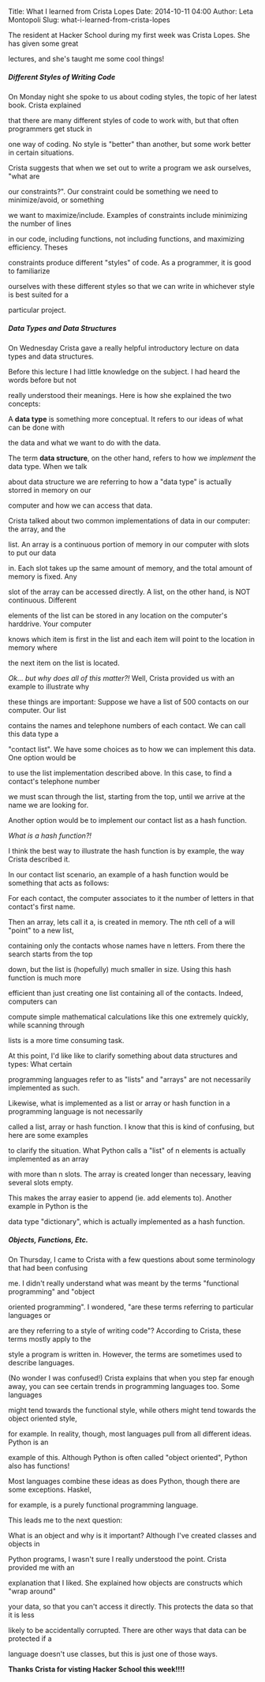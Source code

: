 Title: What I learned from Crista Lopes
Date: 2014-10-11 04:00
Author: Leta Montopoli
Slug: what-i-learned-from-crista-lopes

The resident at Hacker School during my first week was Crista Lopes. She
has given some great

lectures, and she's taught me some cool things!

##### Different Styles of Writing Code

On Monday night she spoke to us about coding styles, the topic of her
latest book. Crista explained

that there are many different styles of code to work with, but that
often programmers get stuck in

one way of coding. No style is "better" than another, but some work
better in certain situations.

Crista suggests that when we set out to write a program we ask
ourselves, "what are

our constraints?". Our constraint could be something we need to
minimize/avoid, or something

we want to maximize/include. Examples of constraints include minimizing
the number of lines

in our code, including functions, not including functions, and
maximizing efficiency. Theses

constraints produce different "styles" of code. As a programmer, it is
good to familiarize

ourselves with these different styles so that we can write in whichever
style is best suited for a

particular project.

##### Data Types and Data Structures

On Wednesday Crista gave a really helpful introductory lecture on data
types and data structures.  

Before this lecture I had little knowledge on the subject. I had heard
the words before but not

really understood their meanings. Here is how she explained the two
concepts:

A **data type** is something more conceptual. It refers to our ideas of
what can be done with

the data and what we want to do with the data.

The term **data structure**, on the other hand, refers to how we
*implement* the data type. When we talk

about data structure we are referring to how a "data type" is actually
storred in memory on our

computer and how we can access that data.

Crista talked about two common implementations of data in our computer:
the array, and the

list. An array is a continuous portion of memory in our computer with
slots to put our data

in. Each slot takes up the same amount of memory, and the total amount
of memory is fixed. Any

slot of the array can be accessed directly. A list, on the other hand,
is NOT continuous. Different

elements of the list can be stored in any location on the computer's
harddrive. Your computer

knows which item is first in the list and each item will point to the
location in memory where

the next item on the list is located.

*Ok... but why does all of this matter?!* Well, Crista provided us with
an example to illustrate why

these things are important: Suppose we have a list of 500 contacts on
our computer. Our list

contains the names and telephone numbers of each contact. We can call
this data type a

"contact list". We have some choices as to how we can implement this
data. One option would be

to use the list implementation described above. In this case, to find a
contact's telephone number

we must scan through the list, starting from the top, until we arrive at
the name we are looking for.  

Another option would be to implement our contact list as a hash
function.

*What is a hash function?!*

I think the best way to illustrate the hash function is by example, the
way Crista described it.

In our contact list scenario, an example of a hash function would be
something that acts as follows:

For each contact, the computer associates to it the number of letters in
that contact's first name.

Then an array, lets call it a, is created in memory. The nth cell of a
will "point" to a new list,

containing only the contacts whose names have n letters. From there the
search starts from the top

down, but the list is (hopefully) much smaller in size. Using this hash
function is much more

efficient than just creating one list containing all of the contacts.
Indeed, computers can

compute simple mathematical calculations like this one extremely
quickly, while scanning through

lists is a more time consuming task.

At this point, I'd like like to clarify something about data structures
and types: What certain

programming languages refer to as "lists" and "arrays" are not
necessarily implemented as such.

Likewise, what is implemented as a list or array or hash function in a
programming language is not necessarily

called a list, array or hash function. I know that this is kind of
confusing, but here are some examples

to clarify the situation. What Python calls a "list" of n elements is
actually implemented as an array

with more than n slots. The array is created longer than necessary,
leaving several slots empty.

This makes the array easier to append (ie. add elements to). Another
example in Python is the

data type "dictionary", which is actually implemented as a hash
function.

##### Objects, Functions, Etc.

On Thursday, I came to Crista with a few questions about some
terminology that had been confusing

me. I didn't really understand what was meant by the terms "functional
programming" and "object

oriented programming". I wondered, "are these terms referring to
particular languages or

are they referring to a style of writing code"? According to Crista,
these terms mostly apply to the

style a program is written in. However, the terms are sometimes used to
describe languages.  

(No wonder I was confused!) Crista explains that when you step far
enough away, you can see certain trends in programming languages too.
Some languages

might tend towards the functional style, while others might tend towards
the object oriented style,

for example. In reality, though, most languages pull from all different
ideas. Python is an

example of this. Although Python is often called "object oriented",
Python also has functions!

Most languages combine these ideas as does Python, though there are some
exceptions. Haskel,

for example, is a purely functional programming language.

This leads me to the next question:

What is an object and why is it important? Although I've created classes
and objects in

Python programs, I wasn't sure I really understood the point. Crista
provided me with an

explanation that I liked. She explained how objects are constructs which
"wrap around"

your data, so that you can't access it directly. This protects the data
so that it is less

likely to be accidentally corrupted. There are other ways that data can
be protected if a

language doesn't use classes, but this is just one of those ways.

**Thanks Crista for visting Hacker School this week!!!!**

